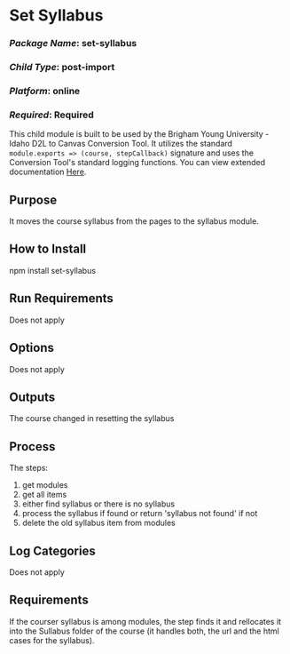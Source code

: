 # Set Syllabus
### *Package Name*: set-syllabus
### *Child Type*: post-import
### *Platform*: online
### *Required*: Required

This child module is built to be used by the Brigham Young University - Idaho D2L to Canvas Conversion Tool. It utilizes the standard `module.exports => (course, stepCallback)` signature and uses the Conversion Tool's standard logging functions. You can view extended documentation [Here](https://github.com/byuitechops/d2l-to-canvas-conversion-tool/tree/master/documentation).

## Purpose
It moves the course syllabus from the pages to the syllabus module.

## How to Install
npm install set-syllabus

## Run Requirements
Does not apply

## Options
Does not apply

## Outputs
The course changed in resetting the syllabus

## Process
The steps: 
1. get modules
2. get all items 
3. either find syllabus or there is no syllabus
4. process the syllabus if found or return 'syllabus not found' if not
5. delete the old syllabus item from modules

## Log Categories
Does not apply

## Requirements
If the courser syllabus is among modules, the step finds it 
and rellocates it into the Sullabus folder of the course
(it handles both, the url and the html cases for the syllabus).